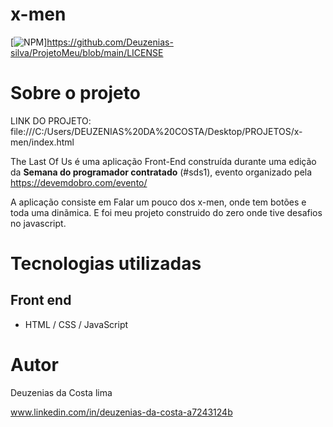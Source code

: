 # x-men
[![NPM](https://img.shields.io/npm/l/react)]https://github.com/Deuzenias-silva/ProjetoMeu/blob/main/LICENSE

# Sobre o projeto

LINK DO PROJETO: file:///C:/Users/DEUZENIAS%20DA%20COSTA/Desktop/PROJETOS/x-men/index.html

The Last Of Us é uma aplicação Front-End construída durante uma edição da **Semana do programador contratado** (#sds1), evento organizado pela https://devemdobro.com/evento/

A aplicação consiste em Falar um pouco dos x-men, onde tem botões e toda uma dinãmica. E foi meu projeto construido do zero onde tive desafios no javascript.

# Tecnologias utilizadas

## Front end
- HTML / CSS / JavaScript

# Autor

Deuzenias da Costa lima

www.linkedin.com/in/deuzenias-da-costa-a7243124b

